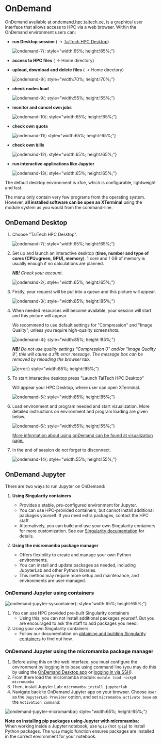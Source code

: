 # OnDemand

OnDemand available at [ondemand.hpc.taltech.ee](https://ondemand.hpc.taltech.ee), is a graphical user interface that allows access to HPC via a web browser. Within the OnDemand environment users can:

- **run Desktop session** ( -> [TalTech HPC Desktop](/ondemand.html#ondemand-desktop))

    ![ondemand-7](/visualization/ondemand-7.png){: style="width:65%; height:!65%;"}

- **access to HPC files** ( -> Home directory)

- **upload, download and delete files** ( -> Home directory)

    ![ondemand-8](/visualization/ondemand-8.png){: style="width:70%; height:!70%;"}

- **check nodes load**

    ![ondemand-9](/visualization/ondemand-9.png){: style="width:55%; height:!55%;"} 

- **monitor and cancel own jobs** 

    ![ondemand-10](/visualization/ondemand-10.png){: style="width:65%; height:!65%;"} 

- **check own quota**

    ![ondemand-11](/visualization/ondemand-11.png){: style="width:65%; height:!65%;"} 

- **check own bills**

    ![ondemand-12](/visualization/ondemand-12.png){: style="width:65%; height:!65%;"} 

- **run interactive applications like Jupyter**

    ![ondemand-13](/visualization/ondemand-13.png){: style="width:65%; height:!65%;"} 


The default desktop environment is xfce, which is configurable, lightweight and fast.

The menu only contain very few programs from the operating system. However, **all installed software can be open an XTerminal** using the module system as you would from the command-line. 

## OnDemand Desktop

1. Choose "TalTech HPC Desktop".

    ![ondemand-7](/visualization/ondemand-7.png){: style="width:65%; height:!65%;"}

2. Set up and launch an interactive desktop (**time, number and type of cores (CPU=green, GPU), memory**). 1 core and 1 GB of memory is usually enough if no calculations are planned.

    ***NB!*** _Check your account._

    ![ondemand-2](/visualization/ondemand-2.png){: style="width:65%; height:!65%;"}

3. Firstly, your request will be put into a queue and this picture will appear.

    ![ondemand-3](/visualization/ondemand-3.png){: style="width:85%; height:!85%;"}

4. When needed resources will become available, your session will start and this picture will appear. 

    We recommend to use default settings for "Compression" and "Image Quality", unless you require high-quality screenshots.

    ![ondemand-4](/visualization/ondemand-4.png){: style="width:85%; height:!85%;"}

    ***NB!*** _Do not use quality settings "Compression 0" and/or "Image Quality 9", this will cause a zlib error message. The message box can be removed by reloading the browser tab._ 

    ![error](/visualization/ondemand-zlib-error.png){: style="width:85%; height:!85%;"}


5. To start interactive desktop press "Launch TalTech HPC Desktop"

    Will appear your HPC Desktop, where user can open XTerminal.

    ![ondemand-5](/visualization/ondemand-5.png){: style="width:85%; height:!85%;"}

6. Load environment and program needed and start vizualization. More detailed instructions on environment and program loading are given below.

    ![ondemand-6](/visualization/ondemand-6.png){: style="width:55%; height:!55%;"}

    [More information about using onDemand can be found at visualization page.](/visualization.html)

7. In the end of session do not forget to disconnect.

    ![ondemand-14](/visualization/ondemand-14.png){: style="width:55%; height:!55%;"}

## OnDemand Jupyter

There are two ways to run Jupyter on OnDemand:

1. **Using Singularity containers**  
    - Provides a stable, pre-configured environment for Jupyter.
    - You can use HPC-provided containers, but cannot install additional packages yourself. If you need extra packages, contact the HPC staff.
    - Alternatively, you can build and use your own Singularity containers for more customization. See our [Singularity documentation](/singularity.html#obtaining-and-building-singularity-containers) for details.

2. **Using the micromamba package manager**  
    - Offers flexibility to create and manage your own Python environments.
    - You can install and update packages as needed, including JupyterLab and other Python libraries.
    - This method may require more setup and maintenance, and environments are user-managed.
   
### OnDemand Jupyter using containers

![ondemand-jupyter-syscontainer](/visualization/ondemand-jupyter-syscontainer.png){: style="width:65%; height:!65%;"}

1. You can use HPC provided pre-built Singularity containers
    - Using this, you can not install additional packages yourself. But you are encouraged to ask the staff to add packages you need.
2. Using your own Singularity containers.
    - Follow our documentation on [obtaining and building Singularity containers](/singularity.html#obtaining-and-building-singularity-containers) to find out how.

### OnDemand Jupyter using the micromamba package manager

1. Before using this on the web interface, you must configure the environment by logging in to base using command line (you may do this by using the [OnDemand Desktop app](/ondemand.html#ondemand-desktop) or [logging in via SSH](/quickstart.html#accessing-the-cluster)).
2. From there load the micromamba module: `module load rocky8 micromamba`
3. Then, install Jupyter Lab: `micromamba install jupyterlab`
4. Navigate back to OnDemand Jupyter app on your browser. Choose `User` as the `JupyterLab Provider` option, and set `micromamba activate base` as the `Activation command`:

![ondemand-jupyter-micromamba](/visualization/ondemand-jupyter-micromamba.png){: style="width:65%; height:!65%;"}

**Note on installing pip packages using Jupyter with micromamba:**  
When working inside a Jupyter notebook, use `%pip` (not `!pip`) to install Python packages. The `%pip` magic function ensures packages are installed in the correct environment for your notebook.
